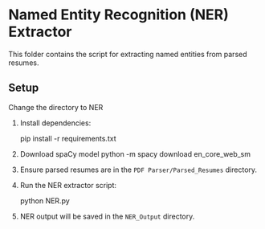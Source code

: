 # Named Entity Recognition (NER) Extractor

This folder contains the script for extracting named entities from parsed resumes.

## Setup
Change the directory to NER
1. Install dependencies:

    pip install -r requirements.txt

2. Download spaCy model
    python -m spacy download en_core_web_sm

3. Ensure parsed resumes are in the `PDF Parser/Parsed_Resumes` directory.

4. Run the NER extractor script:
   
    python NER.py
   

5. NER output will be saved in the `NER_Output` directory.
